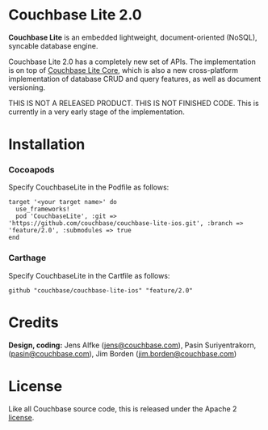 
# Couchbase Lite 2.0

**Couchbase Lite** is an embedded lightweight, document-oriented (NoSQL), syncable database engine.

Couchbase Lite 2.0 has a completely new set of APIs. The implementation is on top of [Couchbase Lite Core](https://github.com/couchbase/couchbase-lite-core), which is also a new cross-platform implementation of database CRUD and query features, as well as document versioning.

THIS IS NOT A RELEASED PRODUCT. THIS IS NOT FINISHED CODE. This is currently in a very early stage of the implementation.


# Installation

### Cocoapods

Specify CouchbaseLite in the Podfile as follows:

```
target '<your target name>' do
  use_frameworks!
  pod 'CouchbaseLite', :git => 'https://github.com/couchbase/couchbase-lite-ios.git', :branch => 'feature/2.0', :submodules => true
end
```

### Carthage

Specify CouchbaseLite in the Cartfile as follows:

```
github "couchbase/couchbase-lite-ios" "feature/2.0"
```

# Credits

**Design, coding:** Jens Alfke (jens@couchbase.com), Pasin Suriyentrakorn,(pasin@couchbase.com), Jim Borden (jim.borden@couchbase.com)

# License

Like all Couchbase source code, this is released under the Apache 2 [license](LICENSE).
